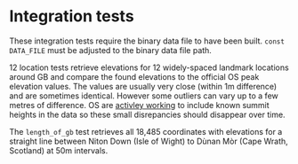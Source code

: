 # Integration tests

These integration tests require the binary data file to have been built. ``const DATA_FILE`` must be adjusted to the binary data file path.

12 location tests retrieve elevations for 12 widely-spaced landmark locations around GB and compare the found elevations to the official OS peak elevation values. The values are usually very close (within 1m difference) and are sometimes identical. However some outliers can vary up to a few metres of difference. OS are [activley working](https://www.ordnancesurvey.co.uk/business-government/tools-support/terrain-50-support) to include known summit heights in the data so these small disrepancies should disappear over time.

The ``length_of_gb`` test retrieves all 18,485 coordinates with elevations for a straight line between Niton Down (Isle of Wight) to Dùnan Mòr (Cape Wrath, Scotland) at 50m intervals.